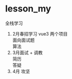 # lesson_my
全栈学习

1. 2月春招学习
    vue3 两个项目  
    面向面试题  
    算法  
2. 3月面试 + 调教  
    简历  
    答疑 
3. 4月 攻坚  
 
